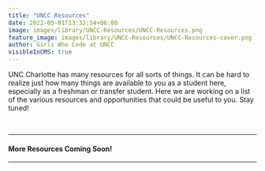 ```yaml
---
title: "UNCC Resources"
date: 2022-05-01T13:32:54+06:00
image: images/library/UNCC-Resources/UNCC-Resources.png
feature_image: images/library/UNCC-Resources/UNCC-Resources-cover.png
author: Girls Who Code at UNCC
visibleInCMS: true
---
```


UNC Charlotte has many resources for all sorts of things. It can be hard to realize just how many things are available to you as a student here, especially as a freshman or transfer student. Here we are working on a list of the various resources and opportunities that could be useful to you. Stay tuned!

&nbsp;

---
#### More Resources Coming Soon!

---
